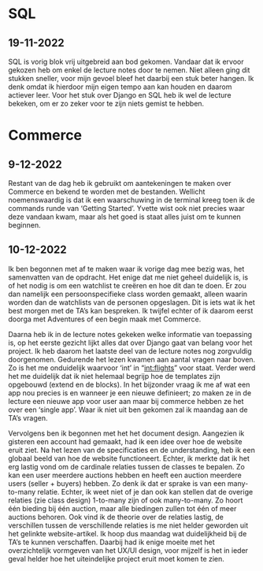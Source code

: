 # SQL

## 19-11-2022
SQL is vorig blok vrij uitgebreid aan bod gekomen. Vandaar dat ik ervoor gekozen heb om enkel de lecture notes door te nemen. Niet alleen ging dit stukken sneller, voor mijn gevoel bleef het daarbij een stuk beter hangen. Ik denk omdat ik hierdoor mijn eigen tempo aan kan houden en daarom actiever leer. Voor het stuk over Django en SQL heb ik wel de lecture bekeken, om er zo zeker voor te zijn niets gemist te hebben.

# Commerce

## 9-12-2022
Restant van de dag heb ik gebruikt om aantekeningen te maken over Commerce en bekend te worden met de bestanden. Wellicht noemenswaardig is dat ik een waarschuwing in de terminal kreeg toen ik de commands runde van ‘Getting Started’. Yvette wist ook niet precies waar deze vandaan kwam, maar als het goed is staat alles juist om te kunnen beginnen.

## 10-12-2022
Ik ben begonnen met af te maken waar ik vorige dag mee bezig was, het samenvatten van de opdracht. Het enige dat me niet geheel duidelijk is, is of het nodig is om een watchlist te creëren en hoe dit dan te doen. Er zou dan namelijk een persoonspecifieke class worden gemaakt, alleen waarin worden dan de watchlists van de personen opgeslagen. Dit is iets wat ik het best morgen met de TA’s kan bespreken. Ik twijfel echter of ik daarom eerst doorga met Adventures of een begin maak met Commerce.

Daarna heb ik in de lecture notes gekeken welke informatie van toepassing is, op het eerste gezicht lijkt alles dat over Django gaat van belang voor het project. Ik heb daarom het laatste deel van de lecture notes nog zorgvuldig doorgenomen. Gedurende het lezen kwamen aan aantal vragen naar boven. Zo is het me onduidelijk waarvoor ‘int’ in “<int:flights>” voor staat. Verder werd het me duidelijk dat ik niet helemaal begrijp hoe de templates zijn opgebouwd (extend en de blocks). In het bijzonder vraag ik me af wat een app nou precies is en wanneer je een nieuwe definieert; zo maken ze in de lecture een nieuwe app voor user aan maar bij commerce hebben ze het over een ‘single app’. Waar ik niet uit ben gekomen zal ik maandag aan de TA’s vragen.

Vervolgens ben ik begonnen met het het document design. Aangezien ik gisteren een account had gemaakt, had ik een idee over hoe de website eruit ziet. Na het lezen van de specificaties en de understanding, heb ik een globaal beeld van hoe de website functioneert. Echter, ik merkte dat ik het erg lastig vond om de cardinale relaties tussen de classes te bepalen. Zo kan een user meerdere auctions hebben en heeft een auction meerdere users (seller + buyers) hebben. Zo denk ik dat er sprake is van een many-to-many relatie. Echter, ik weet niet of je dan ook kan stellen dat de overige relaties (zie class design) 1-to-many zijn of ook many-to-many. Zo hoort één bieding bij één auction, maar alle biedingen zullen tot één of meer auctions behoren.
Ook vind ik de theorie over de relaties lastig, de verschillen tussen de verschillende relaties is me niet helder geworden uit het gelinkte website-artikel. Ik hoop dus maandag wat duidelijkheid bij de TA’s te kunnen verschaffen.
Daarbij had ik enige moeite met het overzichtelijk vormgeven van het UX/UI design, voor mijzelf is het in ieder geval helder hoe het uiteindelijke project eruit moet komen te zien.
